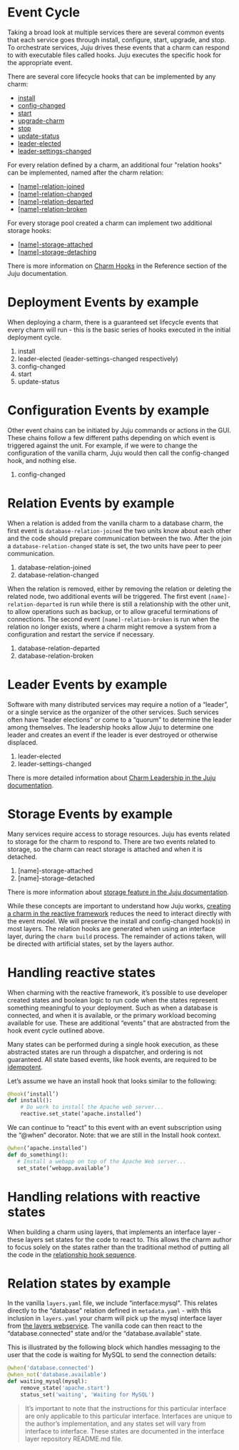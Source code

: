 # Event Cycle

 Taking a broad look at multiple services there are several common events that
each service goes through install, configure, start, upgrade, and stop.  To
orchestrate services, Juju drives these events that a charm can respond to with
executable files called hooks.  Juju executes the specific hook for the
appropriate event.

There are several core lifecycle hooks that can be implemented by any charm:  

* [install](./reference-charm-hooks#install)
* [config-changed](./reference-charm-hooks#config-changed)
* [start](./reference-charm-hooks#start)
* [upgrade-charm](./reference-charm-hooks#upgrade-charm)
* [stop](./reference-charm-hooks#stop)
* [update-status](./reference-charm-hooks#update-status)
* [leader-elected](./reference-charm-hooks#leader-elected)
* [leader-settings-changed](./reference-charm-hooks#leader-settings-changed)

For every relation defined by a charm, an additional four "relation hooks" can
be implemented, named after the charm relation:  

* [[name]-relation-joined](./reference-charm-hooks#[name]-relation-joined)
* [[name]-relation-changed](./reference-charm-hooks#[name]-relation-changed)
* [[name]-relation-departed](./reference-charm-hooks#[name]-relation-departed)
* [[name]-relation-broken](./reference-charm-hooks#[name]-relation-broken)

For every storage pool created a charm can implement two additional storage
hooks:  

* [[name]-storage-attached](./reference-charm-hooks#[name]-storage-attached)
* [[name]-storage-detaching](./reference-charm-hooks#[name]-storage-detaching)

There is more information on [Charm Hooks](./reference-charm-hooks) in the
Reference section of the Juju documentation.

# Deployment Events by example

When deploying a charm, there is a guaranteed set lifecycle events that every
charm will run - this is the basic series of hooks executed in the initial
deployment cycle.  

1. install
1. leader-elected (leader-settings-changed respectively)
1. config-changed
1. start
1. update-status

# Configuration Events by example

Other event chains can be initiated by Juju commands or actions in the GUI.
These chains follow a few different paths depending on which event is triggered
against the unit. For example, if we were to change the configuration of the
vanilla charm, Juju would then call the config-changed hook, and nothing else.  

1. config-changed

# Relation Events by example

When a relation is added from the vanilla charm to a database charm, the first
event is `database-relation-joined` the two units know about each other and the
code should prepare communication between the two. After the join a
`database-relation-changed` state is set, the two units have peer to peer
communication.  

1. database-relation-joined
1. database-relation-changed

When the relation is removed, either by removing the relation or deleting the
related node, two additional events will be triggered.  The first event
`[name]-relation-departed` is run while there is still a relationship with the
other unit, to allow operations such as backup, or to allow graceful
terminations of connections.  The second event `[name]-relation-broken` is run
when the relation no longer exists, where a charm might remove a system from a
configuration and restart the service if necessary.

1. database-relation-departed
1. database-relation-broken

# Leader Events by example

Software with many distributed services may require a notion of a “leader”, or a
single service as the organizer of the other services.  Such services often have
“leader elections” or come to a “quorum” to determine the leader among
themselves.  The leadership hooks allow Juju to determine one leader and creates
an event if the leader is ever destroyed or otherwise displaced.  

1. leader-elected
1. leader-settings-changed

There is more detailed information about [Charm Leadership in the Juju
documentation](authors-charm-leadership).  

# Storage Events by example

Many services require access to storage resources.  Juju has events related to
storage for the charm to respond to.  There are two events related to storage,
so the charm can react storage is attached and when it is detached.

1. [name]-storage-attached
1. [name]-storage-detached

There is more information about [storage feature in the Juju
documentation](./storage).

While these concepts are important to understand how Juju works, [creating a
charm in the reactive framework](./authors-charm-building) reduces the need to
interact directly with the event model. We will preserve the install and
config-changed hook(s) in most layers. The relation hooks are generated when
using an interface layer, during the `charm build` process. The remainder of
actions taken, will be directed with artificial states, set by the layers
author.

# Handling reactive states

When charming with the reactive framework, it’s possible to use developer
created states and boolean logic to run code when the states represent something
meaningful to your deployment. Such as when a database is connected, and when it
is available, or the primary workload becoming available for use. These are
additional “events” that are abstracted from the hook event cycle outlined
above.

Many states can be performed during a single hook execution, as these abstracted
states are run through a dispatcher, and ordering is not guaranteed. All state
based events, like hook events, are required to be
[idempotent](https://en.wikipedia.org/wiki/Idempotence).  

Let’s assume we have an install hook that looks similar to the following:  

```python
@hook(‘install’)
def install():
    # Do work to install the Apache web server...
    reactive.set_state(‘apache.installed’)
```

We can continue to “react” to this event with an event subscription using the
“@when” decorator. Note: that we are still in the Install hook context.

```python
@when(‘apache.installed’)
def do_something():
   # Install a webapp on top of the Apache Web server...
   set_state(‘webapp.available’)
```

# Handling relations with reactive states

When building a charm using layers, that implements an interface layer - these
layers set states for the code to react to.  This allows the charm author to
focus solely on the states rather than the traditional method of putting all the
code in the [relationship hook sequence](#relation-events-by-example).  

# Relation states by example

In the vanilla `layers.yaml` file, we include “interface:mysql". This relates
directly to the “database” relation defined in `metadata.yaml` - with this
inclusion in `layers.yaml` your charm will pick up the mysql interface layer
from [the layers webservice](https://interfaces.jujusolutions.com).  The vanilla
code can then react to the “database.connected” state and/or the
“database.available” state.

This is illustrated by the following block which handles messaging to the user
that the code is waiting for MySQL to send the connection details:

```python
@when('database.connected')
@when_not('database.available')
def waiting_mysql(mysql):
    remove_state('apache.start')
    status_set('waiting', 'Waiting for MySQL')
```

> It’s important to note that the instructions for this particular interface are
only applicable to this particular interface. Interfaces are unique to the
author’s implementation, and any states set will vary from interface to
interface. These states are documented in the interface layer repository
README.md file.
